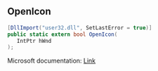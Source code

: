 ## OpenIcon

```csharp
[DllImport("user32.dll", SetLastError = true)]
public static extern bool OpenIcon(
   IntPtr hWnd
);
```

Microsoft documentation: [Link](https://docs.microsoft.com/en-us/windows/win32/api/winuser/nf-winuser-openicon)
